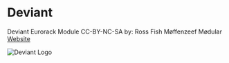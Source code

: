 # Deviant
Deviant Eurorack Module 
CC-BY-NC-SA 
by: Ross Fish 
Møffenzeef Mødular 
[Website](http://moffenzeefmodular.com)

![Deviant Logo]()

